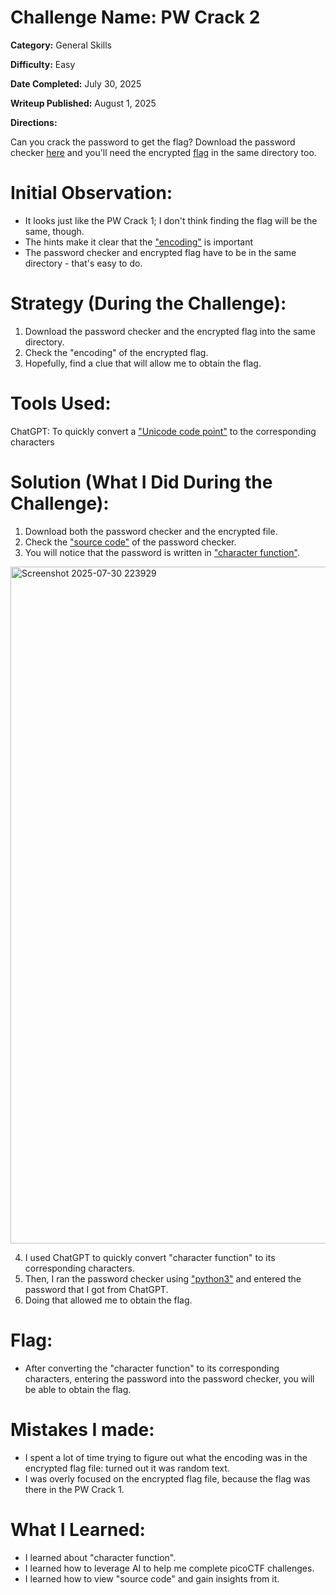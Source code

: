 # Challenge Name: PW Crack 2

**Category:** General Skills

**Difficulty:** Easy

**Date Completed:**  July 30, 2025

**Writeup Published:** August 1, 2025

**Directions:**  

Can you crack the password to get the flag?
Download the password checker [here](https://artifacts.picoctf.net/c/15/level2.py) and you'll need the encrypted [flag](https://artifacts.picoctf.net/c/15/level2.flag.txt.enc) in the same directory too.

 # Initial Observation: 
- It looks just like the PW Crack 1; I don't think finding the flag will be the same, though.
- The hints make it clear that the ["encoding"](https://www.techtarget.com/searchnetworking/definition/encoding-and-decoding) is important
- The password checker and encrypted flag have to be in the same directory - that's easy to do.

 # Strategy (During the Challenge):
1. Download the password checker and the encrypted flag into the same directory.
2. Check the "encoding" of the encrypted flag.
3. Hopefully, find a clue that will allow me to obtain the flag.


 # Tools Used:

ChatGPT: To quickly convert a ["Unicode code point"](https://pro.arcgis.com/en/pro-app/latest/help/data/geodatabases/overview/a-quick-tour-of-unicode.htm#:~:text=In%20Unicode%2C%20a%20character%20maps,four%20numbers%20and/or%20letters.) to the corresponding characters

# Solution (What I Did During the Challenge): 
1. Download both the password checker and the encrypted file.
2. Check the ["source code"](https://www.techtarget.com/searchapparchitecture/definition/source-code) of the password checker.
3. You will notice that the password is written in ["character function"](https://www.geeksforgeeks.org/python/chr-in-python/).
 <img width="952" height="1083" alt="Screenshot 2025-07-30 223929" src="https://github.com/user-attachments/assets/1c3e7628-01ba-4517-837a-663dae1cf23f" />

4. I used ChatGPT to quickly convert "character function" to its corresponding characters.
5. Then, I ran the password checker using ["python3"](https://cs.stanford.edu/people/nick/py/python-command.html#:~:text=The%20first%20word%20%22python3%22%20means,any%20output%20to%20the%20terminal.) and entered the password that I got from ChatGPT.
6. Doing that allowed me to obtain the flag. 

# Flag: 

- After converting the  "character function" to its corresponding characters, entering the password into the password checker, you will be able to obtain the flag.

# Mistakes I made:

- I spent a lot of time trying to figure out what the encoding was in the encrypted flag file: turned out it was random text.
- I was overly focused on the encrypted flag file, because the flag was there in the PW Crack 1.

# What I Learned:

- I learned about "character function".
- I learned how to leverage AI to help me complete picoCTF challenges.
- I learned how to view "source code" and gain insights from it. 
